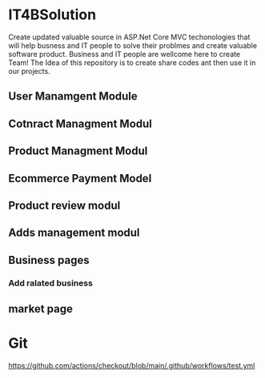 # IT4BSolution
Create updated valuable source in ASP.Net Core MVC techonologies that will help busness and IT  people to solve their problmes and create valuable software product.
Business and IT people are wellcome here to create Team! 
The Idea of this repository is to create share codes ant then use it in our projects.

## User Manamgent Module
## Cotnract Managment Modul
## Product Managment Modul
## Ecommerce Payment Model
## Product review modul
## Adds management modul
## Business pages
### Add ralated business
## market page
# Git
https://github.com/actions/checkout/blob/main/.github/workflows/test.yml 


